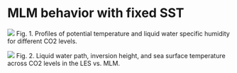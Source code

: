 # MLM behavior with fixed SST

![](../../experiments/figures/enBal/profiles_by_co2.png)
Fig. 1. Profiles of potential temperature and liquid water specific humidity for different CO2 levels.

![](../../experiments/figures/enBal/lwp_zi_sst_co2.png)
Fig. 2. Liquid water path, inversion height, and sea surface temperature across CO2 levels in the LES vs. MLM.